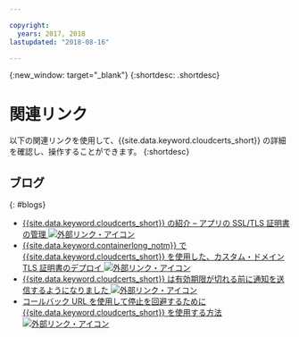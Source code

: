 ```yaml
---

copyright:
  years: 2017, 2018
lastupdated: "2018-08-16"

---
```


{:new_window: target="_blank"}
{:shortdesc: .shortdesc}


# 関連リンク

以下の関連リンクを使用して、{{site.data.keyword.cloudcerts_short}} の詳細を確認し、操作することができます。
{:shortdesc}

## ブログ
{: #blogs}

* <a href="https://www.ibm.com/blogs/bluemix/2017/12/introducing-ibm-cloud-certificate-manager-manage-ssltls-certificates-apps/" target="_blank">{{site.data.keyword.cloudcerts_short}} の紹介 – アプリの SSL/TLS 証明書の管理 <img src="../../icons/launch-glyph.svg" alt="外部リンク・アイコン"></a>
* <a href="https://www.ibm.com/blogs/bluemix/2018/01/use-ibm-cloud-certificate-manager-ibm-cloud-container-service-deploy-custom-domain-tls-certificates/" target="_blank">{{site.data.keyword.containerlong_notm}} で {{site.data.keyword.cloudcerts_short}} を使用した、カスタム・ドメイン TLS 証明書のデプロイ <img src="../../icons/launch-glyph.svg" alt="外部リンク・アイコン"></a>
* <a href="https://www.ibm.com/blogs/bluemix/2018/06/certificate-manager-now-sends-notifications-certificates-expire/" target="_blank">{{site.data.keyword.cloudcerts_short}} は有効期限が切れる前に通知を送信するようになりました <img src="../../icons/launch-glyph.svg" alt="外部リンク・アイコン"></a>
* <a href="https://www.ibm.com/blogs/bluemix/2018/08/use-certificate-manager-avoid-outages-using-callback-urls/" target="_blank">コールバック URL を使用して停止を回避するために {{site.data.keyword.cloudcerts_short}} を使用する方法<img src="../../icons/launch-glyph.svg" alt="外部リンク・アイコン"></a>
